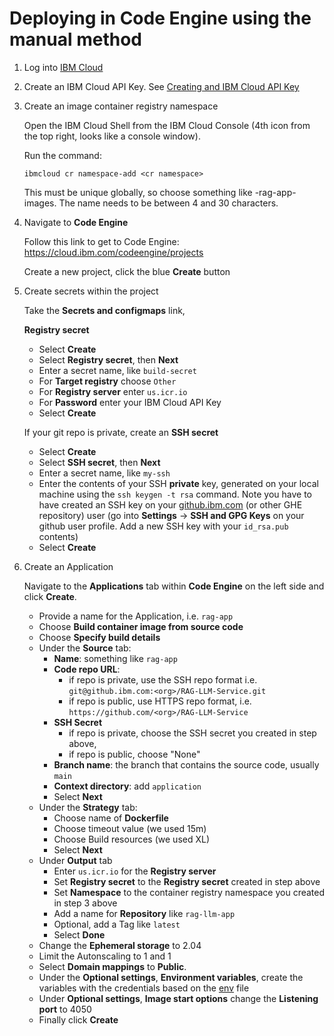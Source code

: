 # Deploying in Code Engine using the manual method

1. Log into [IBM Cloud](cloud.ibm.com)

1. Create an IBM Cloud API Key.  See [Creating and IBM Cloud API Key](https://www.ibm.com/docs/en/app-connect/container?topic=servers-creating-cloud-api-key)

1. Create an image container registry namespace

    Open the IBM Cloud Shell from the IBM Cloud Console (4th icon from the top right, looks like a console window).
    
    Run the command:
    ```
    ibmcloud cr namespace-add <cr namespace>
    ```
    This must be unique globally, so choose something like <company-name>-rag-app-images.  The name needs to be between 4 and 30 characters.
    
1. Navigate to **Code Engine**

    Follow this link to get to Code Engine: https://cloud.ibm.com/codeengine/projects

    Create a new project, click the blue **Create** button

1. Create secrets within the project

    Take the **Secrets and configmaps** link, 
    
    **Registry secret**
    - Select **Create**
    - Select **Registry secret**, then **Next**
    - Enter a secret name, like `build-secret`
    - For **Target registry** choose `Other`
    - For **Registry server** enter `us.icr.io`
    - For **Password** enter your IBM Cloud API Key 
    - Select **Create**

    If your git repo is private, create an **SSH secret**
    - Select **Create**
    - Select **SSH secret**, then **Next**
    - Enter a secret name, like `my-ssh`
    - Enter the contents of your SSH **private** key, generated on your local machine using the `ssh keygen -t rsa` command. Note you have to have created an SSH key on your [github.ibm.com](github.ibm.com) (or other GHE repository) user (go into **Settings** -> **SSH and GPG Keys** on your github user profile. Add a new SSH key with your `id_rsa.pub` contents)
    - Select **Create**

1. Create an Application

    Navigate to the **Applications** tab within **Code Engine** on the left side and click **Create**.

    - Provide a name for the Application, i.e. `rag-app`
    - Choose **Build container image from source code**
    - Choose **Specify build details**
    - Under the **Source** tab:
        - **Name**: something like `rag-app`
        - **Code repo URL**:
            - if repo is private, use the SSH repo format i.e. `git@github.ibm.com:<org>/RAG-LLM-Service.git`
            - if repo is public, use HTTPS repo format, i.e. `https://github.com/<org>/RAG-LLM-Service`
        - **SSH Secret**
            - if repo is private, choose the SSH secret you created in step above,
            - if repo is public, choose "None"
        - **Branch name**: the branch that contains the source code, usually `main`
        - **Context directory**: add `application`
        - Select **Next**
    - Under the **Strategy** tab:
        - Choose name of **Dockerfile**
        - Choose timeout value (we used 15m)
        - Choose Build resources (we used XL)
        - Select **Next**
    - Under **Output** tab
        - Enter `us.icr.io` for the **Registry server**
        - Set **Registry secret** to the **Registry secret** created in step above
        - Set **Namespace** to the container registry namespace you created in step 3 above
        - Add a name for **Repository** like `rag-llm-app`
        - Optional, add a Tag like `latest`
        - Select **Done**
    - Change the **Ephemeral storage** to 2.04
    - Limit the Autonscaling to 1 and 1
    - Select **Domain mappings** to **Public**.
    - Under the **Optional settings**, **Environment variables**, create the variables with the credentials based on the [env](../application/env) file
    - Under **Optional settings**, **Image start options** change the **Listening port** to 4050
    - Finally click **Create**
  
